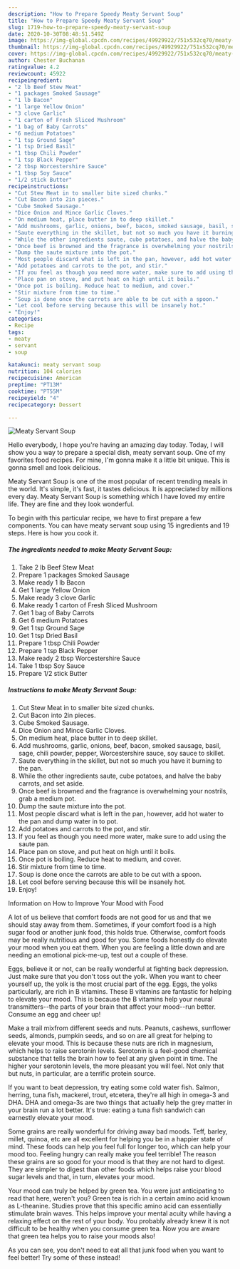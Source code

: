 ```yaml
---
description: "How to Prepare Speedy Meaty Servant Soup"
title: "How to Prepare Speedy Meaty Servant Soup"
slug: 1719-how-to-prepare-speedy-meaty-servant-soup
date: 2020-10-30T08:48:51.549Z
image: https://img-global.cpcdn.com/recipes/49929922/751x532cq70/meaty-servant-soup-recipe-main-photo.jpg
thumbnail: https://img-global.cpcdn.com/recipes/49929922/751x532cq70/meaty-servant-soup-recipe-main-photo.jpg
cover: https://img-global.cpcdn.com/recipes/49929922/751x532cq70/meaty-servant-soup-recipe-main-photo.jpg
author: Chester Buchanan
ratingvalue: 4.2
reviewcount: 45922
recipeingredient:
- "2 lb Beef Stew Meat"
- "1 packages Smoked Sausage"
- "1 lb Bacon"
- "1 large Yellow Onion"
- "3 clove Garlic"
- "1 carton of Fresh Sliced Mushroom"
- "1 bag of Baby Carrots"
- "6 medium Potatoes"
- "1 tsp Ground Sage"
- "1 tsp Dried Basil"
- "1 tbsp Chili Powder"
- "1 tsp Black Pepper"
- "2 tbsp Worcestershire Sauce"
- "1 tbsp Soy Sauce"
- "1/2 stick Butter"
recipeinstructions:
- "Cut Stew Meat in to smaller bite sized chunks."
- "Cut Bacon into 2in pieces."
- "Cube Smoked Sausage."
- "Dice Onion and Mince Garlic Cloves."
- "On medium heat, place butter in to deep skillet."
- "Add mushrooms, garlic, onions, beef, bacon, smoked sausage, basil, sage, chili powder, pepper, Worcestershire sauce, soy sauce to skillet."
- "Saute everything in the skillet, but not so much you have it burning to the pan."
- "While the other ingredients saute, cube potatoes, and halve the baby carrots, and set aside."
- "Once beef is browned and the fragrance is overwhelming your nostrils, grab a medium pot."
- "Dump the saute mixture into the pot."
- "Most people discard what is left in the pan, however, add hot water to the pan and dump water in to pot."
- "Add potatoes and carrots to the pot, and stir."
- "If you feel as though you need more water, make sure to add using the saute pan."
- "Place pan on stove, and put heat on high until it boils."
- "Once pot is boiling. Reduce heat to medium, and cover."
- "Stir mixture from time to time."
- "Soup is done once the carrots are able to be cut with a spoon."
- "Let cool before serving because this will be insanely hot."
- "Enjoy!"
categories:
- Recipe
tags:
- meaty
- servant
- soup

katakunci: meaty servant soup 
nutrition: 104 calories
recipecuisine: American
preptime: "PT13M"
cooktime: "PT55M"
recipeyield: "4"
recipecategory: Dessert

---
```



![Meaty Servant Soup](https://img-global.cpcdn.com/recipes/49929922/751x532cq70/meaty-servant-soup-recipe-main-photo.jpg)

Hello everybody, I hope you're having an amazing day today. Today, I will show you a way to prepare a special dish, meaty servant soup. One of my favorites food recipes. For mine, I'm gonna make it a little bit unique. This is gonna smell and look delicious.



Meaty Servant Soup is one of the most popular of recent trending meals in the world. It's simple, it's fast, it tastes delicious. It is appreciated by millions every day. Meaty Servant Soup is something which I have loved my entire life. They are fine and they look wonderful.


To begin with this particular recipe, we have to first prepare a few components. You can have meaty servant soup using 15 ingredients and 19 steps. Here is how you cook it.

<!--inarticleads1-->

##### The ingredients needed to make Meaty Servant Soup:

1. Take 2 lb Beef Stew Meat
1. Prepare 1 packages Smoked Sausage
1. Make ready 1 lb Bacon
1. Get 1 large Yellow Onion
1. Make ready 3 clove Garlic
1. Make ready 1 carton of Fresh Sliced Mushroom
1. Get 1 bag of Baby Carrots
1. Get 6 medium Potatoes
1. Get 1 tsp Ground Sage
1. Get 1 tsp Dried Basil
1. Prepare 1 tbsp Chili Powder
1. Prepare 1 tsp Black Pepper
1. Make ready 2 tbsp Worcestershire Sauce
1. Take 1 tbsp Soy Sauce
1. Prepare 1/2 stick Butter




<!--inarticleads2-->

##### Instructions to make Meaty Servant Soup:

1. Cut Stew Meat in to smaller bite sized chunks.
1. Cut Bacon into 2in pieces.
1. Cube Smoked Sausage.
1. Dice Onion and Mince Garlic Cloves.
1. On medium heat, place butter in to deep skillet.
1. Add mushrooms, garlic, onions, beef, bacon, smoked sausage, basil, sage, chili powder, pepper, Worcestershire sauce, soy sauce to skillet.
1. Saute everything in the skillet, but not so much you have it burning to the pan.
1. While the other ingredients saute, cube potatoes, and halve the baby carrots, and set aside.
1. Once beef is browned and the fragrance is overwhelming your nostrils, grab a medium pot.
1. Dump the saute mixture into the pot.
1. Most people discard what is left in the pan, however, add hot water to the pan and dump water in to pot.
1. Add potatoes and carrots to the pot, and stir.
1. If you feel as though you need more water, make sure to add using the saute pan.
1. Place pan on stove, and put heat on high until it boils.
1. Once pot is boiling. Reduce heat to medium, and cover.
1. Stir mixture from time to time.
1. Soup is done once the carrots are able to be cut with a spoon.
1. Let cool before serving because this will be insanely hot.
1. Enjoy!




Information on How to Improve Your Mood with Food


A lot of us believe that comfort foods are not good for us and that we should stay away from them. Sometimes, if your comfort food is a high sugar food or another junk food, this holds true. Otherwise, comfort foods may be really nutritious and good for you. Some foods honestly do elevate your mood when you eat them. When you are feeling a little down and are needing an emotional pick-me-up, test out a couple of these.

Eggs, believe it or not, can be really wonderful at fighting back depression. Just make sure that you don't toss out the yolk. When you want to cheer yourself up, the yolk is the most crucial part of the egg. Eggs, the yolks particularly, are rich in B vitamins. These B vitamins are fantastic for helping to elevate your mood. This is because the B vitamins help your neural transmitters--the parts of your brain that affect your mood--run better. Consume an egg and cheer up!

Make a trail mixfrom different seeds and nuts. Peanuts, cashews, sunflower seeds, almonds, pumpkin seeds, and so on are all great for helping to elevate your mood. This is because these nuts are rich in magnesium, which helps to raise serotonin levels. Serotonin is a feel-good chemical substance that tells the brain how to feel at any given point in time. The higher your serotonin levels, the more pleasant you will feel. Not only that but nuts, in particular, are a terrific protein source.

If you want to beat depression, try eating some cold water fish. Salmon, herring, tuna fish, mackerel, trout, etcetera, they're all high in omega-3 and DHA. DHA and omega-3s are two things that actually help the grey matter in your brain run a lot better. It's true: eating a tuna fish sandwich can earnestly elevate your mood. 

Some grains are really wonderful for driving away bad moods. Teff, barley, millet, quinoa, etc are all excellent for helping you be in a happier state of mind. These foods can help you feel full for longer too, which can help your mood too. Feeling hungry can really make you feel terrible! The reason these grains are so good for your mood is that they are not hard to digest. They are simpler to digest than other foods which helps raise your blood sugar levels and that, in turn, elevates your mood.

Your mood can truly be helped by green tea. You were just anticipating to read that here, weren't you? Green tea is rich in a certain amino acid known as L-theanine. Studies prove that this specific amino acid can essentially stimulate brain waves. This helps improve your mental acuity while having a relaxing effect on the rest of your body. You probably already knew it is not difficult to be healthy when you consume green tea. Now you are aware that green tea helps you to raise your moods also!

As you can see, you don't need to eat all that junk food when you want to feel better! Try some of these instead!

